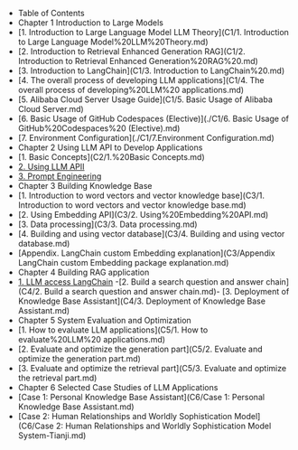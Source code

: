 - Table of Contents
- Chapter 1 Introduction to Large Models
- [1. Introduction to Large Language Model LLM Theory](C1/1. Introduction to Large Language Model%20LLM%20Theory.md)
- [2. Introduction to Retrieval Enhanced Generation RAG](C1/2. Introduction to Retrieval Enhanced Generation%20RAG%20.md)
- [3. Introduction to LangChain](C1/3. Introduction to LangChain%20.md)
- [4. The overall process of developing LLM applications](C1/4. The overall process of developing%20LLM%20 applications.md)
- [5. Alibaba Cloud Server Usage Guide](C1/5. Basic Usage of Alibaba Cloud Server.md)
- [6. Basic Usage of GitHub Codespaces (Elective)](./C1/6. Basic Usage of GitHub%20Codespaces%20 (Elective).md)
- [7. Environment Configuration](./C1/7.Environment Configuration.md)
- Chapter 2 Using LLM API to Develop Applications
- [1. Basic Concepts](C2/1.%20Basic Concepts.md)
- [2. Using LLM APII](C2/2.%20Using%20LLM%20API.md)
- [3. Prompt Engineering](C2/3.%20Prompt%20Engineering.md)
- Chapter 3 Building Knowledge Base
- [1. Introduction to word vectors and vector knowledge base](C3/1. Introduction to word vectors and vector knowledge base.md)
- [2. Using Embedding API](C3/2. Using%20Embedding%20API.md)
- [3. Data processing](C3/3. Data processing.md)
- [4. Building and using vector database](C3/4. Building and using vector database.md)
- [Appendix. LangChain custom Embedding explanation](C3/Appendix LangChain custom Embedding package explanation.md)
- Chapter 4 Building RAG application
- [1. LLM access LangChain](C4/1.LLM%20Access%20LangChain.md)
-[2. Build a search question and answer chain](C4/2. Build a search question and answer chain.md)- [3. Deployment of Knowledge Base Assistant](C4/3. Deployment of Knowledge Base Assistant.md)
- Chapter 5 System Evaluation and Optimization
- [1. How to evaluate LLM applications](C5/1. How to evaluate%20LLM%20 applications.md)
- [2. Evaluate and optimize the generation part](C5/2. Evaluate and optimize the generation part.md)
- [3. Evaluate and optimize the retrieval part](C5/3. Evaluate and optimize the retrieval part.md)
- Chapter 6 Selected Case Studies of LLM Applications
- [Case 1: Personal Knowledge Base Assistant](C6/Case 1: Personal Knowledge Base Assistant.md)
- [Case 2: Human Relationships and Worldly Sophistication Model](C6/Case 2: Human Relationships and Worldly Sophistication Model System-Tianji.md)